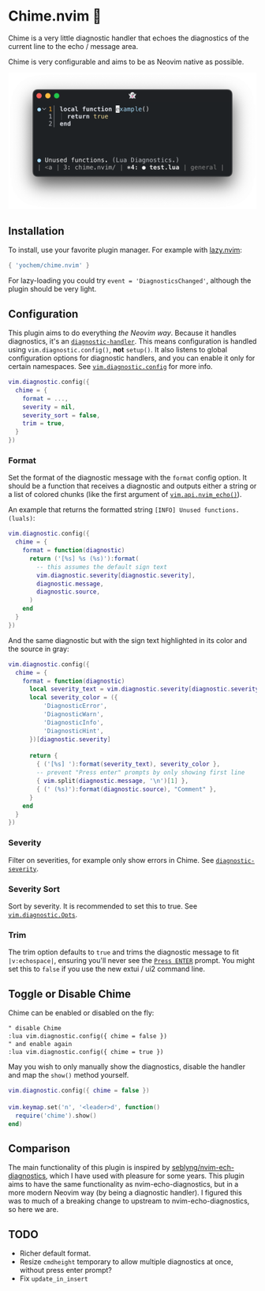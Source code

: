# Chime.nvim 🚦

Chime is a very little diagnostic handler that echoes the diagnostics of the
current line to the echo / message area.

Chime is very configurable and aims to be as Neovim native as possible.

![Example of Chime](screenshot.png)

## Installation

To install, use your favorite plugin manager. For example with
[lazy.nvim](https://github.com/folke/lazy.nvim):

```lua
{ 'yochem/chime.nvim' }
```

For lazy-loading you could try `event = 'DiagnosticsChanged'`, although the
plugin should be very light.

## Configuration

This plugin aims to do everything _the Neovim way_. Because it handles
diagnostics, it's an
[`diagnostic-handler`](https://neovim.io/doc/user/diagnostic.html#_handlers).
This means configuration is handled using `vim.diagnostic.config()`, **not**
`setup()`. It also listens to global configuration options for diagnostic
handlers, and you can enable it only for certain namespaces. See
[`vim.diagnostic.config`](https://neovim.io/doc/user/diagnostic.html#vim.diagnostic.config())
for more info.

```lua
vim.diagnostic.config({
  chime = {
    format = ...,
    severity = nil,
    severity_sort = false,
    trim = true,
  }
})
```

### Format

Set the format of the diagnostic message with the `format` config option. It
should be a function that receives a diagnostic and outputs either a string or
a list of colored chunks (like the first argument of
[`vim.api.nvim_echo()`](https://neovim.io/doc/user/api.html#nvim_echo())).

An example that returns the formatted string `[INFO] Unused functions. (luals)`:

```lua
vim.diagnostic.config({
  chime = {
    format = function(diagnostic)
      return ('[%s] %s (%s)'):format(
        -- this assumes the default sign text
        vim.diagnostic.severity[diagnostic.severity],
        diagnostic.message,
        diagnostic.source,
      )
    end
  }
})
```

And the same diagnostic but with the sign text highlighted in its color and the
source in gray:

```lua
vim.diagnostic.config({
  chime = {
    format = function(diagnostic)
      local severity_text = vim.diagnostic.severity[diagnostic.severity]
      local severity_color = ({
          'DiagnosticError',
          'DiagnosticWarn',
          'DiagnosticInfo',
          'DiagnosticHint',
      })[diagnostic.severity]

      return {
        { ('[%s] '):format(severity_text), severity_color },
        -- prevent "Press enter" prompts by only showing first line
        { vim.split(diagnostic.message, '\n')[1] },
        { (' (%s)'):format(diagnostic.source), "Comment" },
      }
    end
  }
})
```

### Severity

Filter on severities, for example only show errors in Chime. See
[`diagnostic-severity`](https://neovim.io/doc/user/diagnostic.html#diagnostic-severity).

### Severity Sort

Sort by severity. It is recommended to set this to true. See
[`vim.diagnostic.Opts`](https://neovim.io/doc/user/diagnostic.html#vim.diagnostic.Opts).

### Trim

The trim option defaults to `true` and trims the diagnostic message to fit
`|v:echospace|`, ensuring you'll never see the [`Press
ENTER`](https://github.com/neovim/neovim/issues/22478) prompt. You might set
this to `false` if you use the new extui / ui2 command line.

## Toggle or Disable Chime

Chime can be enabled or disabled on the fly:

```vim
" disable Chime
:lua vim.diagnostic.config({ chime = false })
" and enable again
:lua vim.diagnostic.config({ chime = true })
```

May you wish to only manually show the diagnostics, disable the handler and map
the `show()` method yourself.

```lua
vim.diagnostic.config({ chime = false })

vim.keymap.set('n', '<leader>d', function()
  require('chime').show()
end)
```

## Comparison

The main functionality of this plugin is inspired by
[seblyng/nvim-ech-diagnostics](https://github.com/seblyng/nvim-echo-diagnostics),
which I have used with pleasure for some years. This plugin aims to have the
same functionality as nvim-echo-diagnostics, but in a more modern Neovim way
(by being a diagnostic handler). I figured this was to much of a breaking
change to upstream to nvim-echo-diagnostics, so here we are.

## TODO

- Richer default format.
- Resize `cmdheight` temporary to allow multiple diagnostics at once, without
  press enter prompt?
- Fix `update_in_insert`
